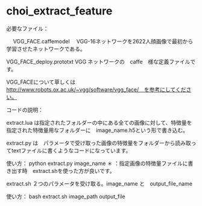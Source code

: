# choi_extract_feature

必要なファイル：

　 VGG_FACE.caffemodel 　VGG-16ネットワークを2622人顔画像で最初から学習させたネットワークである。
  
   VGG_FACE_deploy.prototxt VGG ネットワークの　caffe　様な定義ファイルです。

 VGG_FACEについて草しくは　http://www.robots.ox.ac.uk/~vgg/software/vgg_face/　を参考にしてください。
 
 
コードの説明：

 extract.lua は指定されたフォルダーの中にある全ての画像に対して、特徴量を指定された特徴量用なフォルダーに　image_name.h5という形で書き込む。
 
 extract.py は　パラメータで受け取った画像の特徴量をフォルダーから読み取ってtextファイルに書くようなコードになっています。
 
使い方： python extract.py image_name   ＊	：指定画像の特徴量ファイルに書き出す時　extract.shを使った方が良いです。

 extract.sh ２つのパラメータを受け取る。image_name と　output_file_name
 
 
   使い方： bash extract.sh image_path output_file
